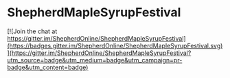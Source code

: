 # ShepherdMapleSyrupFestival

[![Join the chat at https://gitter.im/ShepherdOnline/ShepherdMapleSyrupFestival](https://badges.gitter.im/ShepherdOnline/ShepherdMapleSyrupFestival.svg)](https://gitter.im/ShepherdOnline/ShepherdMapleSyrupFestival?utm_source=badge&utm_medium=badge&utm_campaign=pr-badge&utm_content=badge)